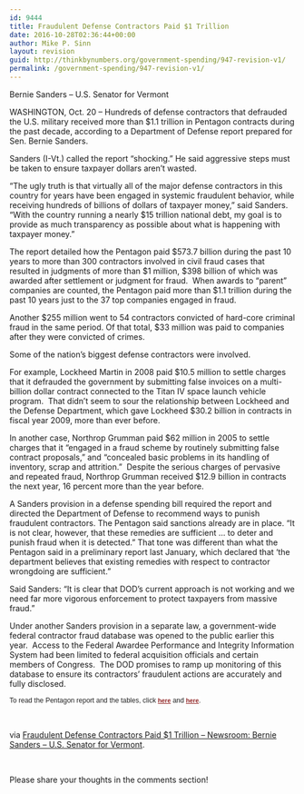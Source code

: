 ```yaml
---
id: 9444
title: Fraudulent Defense Contractors Paid $1 Trillion
date: 2016-10-28T02:36:44+00:00
author: Mike P. Sinn
layout: revision
guid: http://thinkbynumbers.org/government-spending/947-revision-v1/
permalink: /government-spending/947-revision-v1/
---
```

Bernie Sanders &#8211; U.S. Senator for Vermont

WASHINGTON, Oct. 20 &#8211; Hundreds of defense contractors that defrauded the U.S. military received more than $1.1 trillion in Pentagon contracts during the past decade, according to a Department of Defense report prepared for Sen. Bernie Sanders.

Sanders (I-Vt.) called the report &#8220;shocking.&#8221; He said aggressive steps must be taken to ensure taxpayer dollars aren&#8217;t wasted.

&#8220;The ugly truth is that virtually all of the major defense contractors in this country for years have been engaged in systemic fraudulent behavior, while receiving hundreds of billions of dollars of taxpayer money,&#8221; said Sanders. &#8220;With the country running a nearly $15 trillion national debt, my goal is to provide as much transparency as possible about what is happening with taxpayer money.&#8221;

The report detailed how the Pentagon paid $573.7 billion during the past 10 years to more than 300 contractors involved in civil fraud cases that resulted in judgments of more than $1 million, $398 billion of which was awarded after settlement or judgment for fraud.  When awards to &#8220;parent&#8221; companies are counted, the Pentagon paid more than $1.1 trillion during the past 10 years just to the 37 top companies engaged in fraud.

Another $255 million went to 54 contractors convicted of hard-core criminal fraud in the same period. Of that total, $33 million was paid to companies after they were convicted of crimes.

Some of the nation&#8217;s biggest defense contractors were involved.

For example, Lockheed Martin in 2008 paid $10.5 million to settle charges that it defrauded the government by submitting false invoices on a multi-billion dollar contract connected to the Titan IV space launch vehicle program.  That didn&#8217;t seem to sour the relationship between Lockheed and the Defense Department, which gave Lockheed $30.2 billion in contracts in fiscal year 2009, more than ever before.

In another case, Northrop Grumman paid $62 million in 2005 to settle charges that it &#8220;engaged in a fraud scheme by routinely submitting false contract proposals,&#8221; and &#8220;concealed basic problems in its handling of inventory, scrap and attrition.&#8221;  Despite the serious charges of pervasive and repeated fraud, Northrop Grumman received $12.9 billion in contracts the next year, 16 percent more than the year before.

A Sanders provision in a defense spending bill required the report and directed the Department of Defense to recommend ways to punish fraudulent contractors. The Pentagon said sanctions already are in place. &#8220;It is not clear, however, that these remedies are sufficient &#8230; to deter and punish fraud when it is detected.&#8221; That tone was different than what the Pentagon said in a preliminary report last January, which declared that ‘the department believes that existing remedies with respect to contractor wrongdoing are sufficient.&#8221;

Said Sanders: &#8220;It is clear that DOD&#8217;s current approach is not working and we need far more vigorous enforcement to protect taxpayers from massive fraud.&#8221;

Under another Sanders provision in a separate law, a government-wide federal contractor fraud database was opened to the public earlier this year.  Access to the Federal Awardee Performance and Integrity Information System had been limited to federal acquisition officials and certain members of Congress.  The DOD promises to ramp up monitoring of this database to ensure its contractors&#8217; fraudulent actions are accurately and fully disclosed.

<span class="Apple-style-span" style="color: #222222; font-family: Tahoma, Verdana, sans-serif; font-size: 12px; background-color: #ffffff;">To read the Pentagon report and the tables, click <a style="color: #902525; font-size: 0.9em; font-weight: bold;" href="http://www.sanders.senate.gov/imo/media/doc/102011%20-%20DOD%20Fraud%20Report.pdf?" target="_blank">here</a> and <a style="color: #902525; font-size: 0.9em; font-weight: bold;" href="http://www.sanders.senate.gov/imo/media/doc/102011%20-%20Combined%20DOD%20Fraud%20Tables.pdf?" target="_blank">here</a>.</span>

&nbsp;

via [Fraudulent Defense Contractors Paid $1 Trillion &#8211; Newsroom: Bernie Sanders &#8211; U.S. Senator for Vermont](http://www.senate.gov/general/403.htm).

&nbsp;

Please share your thoughts in the comments section!